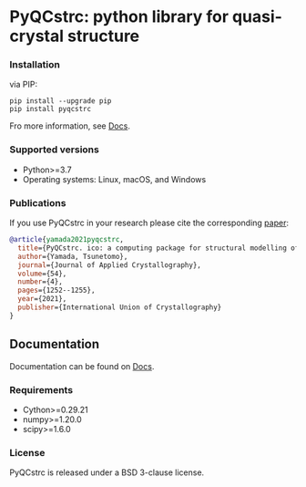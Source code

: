 # PyQCstrc: python library for quasi-crystal structure

### Installation

via PIP:

```
pip install --upgrade pip
pip install pyqcstrc
```

Fro more information, see [Docs](https://www.rs.tus.ac.jp/tsunetomo.yamada/pyqcstrc/).

### Supported versions

- Python>=3.7
- Operating systems: Linux, macOS, and Windows

### Publications

If you use PyQCstrc in your research please cite the corresponding [paper](https://doi.org/10.1107/S1600576721005951):
```BibTeX
@article{yamada2021pyqcstrc,
  title={PyQCstrc. ico: a computing package for structural modelling of icosahedral quasicrystals},
  author={Yamada, Tsunetomo},
  journal={Journal of Applied Crystallography},
  volume={54},
  number={4},
  pages={1252--1255},
  year={2021},
  publisher={International Union of Crystallography}
}
```

## Documentation

Documentation can be found on [Docs](https://www.rs.tus.ac.jp/tsunetomo.yamada/pyqcstrc/index.html).


### Requirements

- Cython>=0.29.21
- numpy>=1.20.0
- scipy>=1.6.0

### License
PyQCstrc is released under a BSD 3-clause license.
